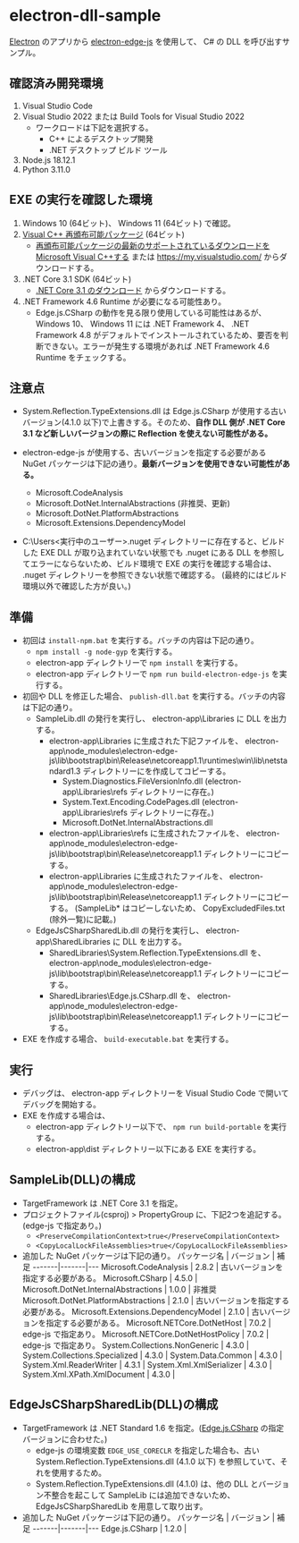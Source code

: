 # electron-dll-sample

[Electron](https://www.electronjs.org/) のアプリから [electron-edge-js](https://github.com/agracio/electron-edge-js) を使用して、 C# の DLL を呼び出すサンプル。

## 確認済み開発環境

1. Visual Studio Code
1. Visual Studio 2022 または Build Tools for Visual Studio 2022
    * ワークロードは下記を選択する。
        * C++ によるデスクトップ開発
        * .NET デスクトップ ビルド ツール
1. Node.js 18.12.1
1. Python 3.11.0

## EXE の実行を確認した環境

1. Windows 10 (64ビット)、 Windows 11 (64ビット) で確認。
1. [Visual C++ 再頒布可能パッケージ](https://aka.ms/vs/17/release/vc_redist.x64.exe) (64ビット)
    * [再頒布可能パッケージの最新のサポートされているダウンロードをMicrosoft Visual C++する](https://learn.microsoft.com/ja-jp/cpp/windows/latest-supported-vc-redist?view=msvc-170) または <https://my.visualstudio.com/> からダウンロードする。
1. .NET Core 3.1 SDK (64ビット)
    * [.NET Core 3.1 のダウンロード](https://dotnet.microsoft.com/ja-jp/download/dotnet/3.1) からダウンロードする。
1. .NET Framework 4.6 Runtime が必要になる可能性あり。
    * Edge.js.CSharp の動作を見る限り使用している可能性はあるが、 Windows 10、 Windows 11 には .NET Framework 4、 .NET Framework 4.8 がデフォルトでインストールされているため、要否を判断できない。エラーが発生する環境があれば .NET Framework 4.6 Runtime をチェックする。

## 注意点

* System.Reflection.TypeExtensions.dll は Edge.js.CSharp が使用する古いバージョン(4.1.0 以下)で上書きする。そのため、**自作 DLL 側が .NET Core 3.1 など新しいバージョンの際に Reflection を使えない可能性がある。**
* electron-edge-js が使用する、古いバージョンを指定する必要がある NuGet パッケージは下記の通り。**最新バージョンを使用できない可能性がある。**
    * Microsoft.CodeAnalysis
    * Microsoft.DotNet.InternalAbstractions (非推奨、更新)
    * Microsoft.DotNet.PlatformAbstractions
    * Microsoft.Extensions.DependencyModel

* C:\Users\<実行中のユーザー>\.nuget ディレクトリーに存在すると、ビルドした EXE DLL が取り込まれていない状態でも .nuget にある DLL を参照してエラーにならないため、ビルド環境で EXE の実行を確認する場合は、 .nuget ディレクトリーを参照できない状態で確認する。
    (最終的にはビルド環境以外で確認した方が良い。)

## 準備

* 初回は `install-npm.bat` を実行する。バッチの内容は下記の通り。
    * `npm install -g node-gyp` を実行する。
    * electron-app ディレクトリーで `npm install` を実行する。
    * electron-app ディレクトリーで `npm run build-electron-edge-js` を実行する。
* 初回や DLL を修正した場合、 `publish-dll.bat` を実行する。バッチの内容は下記の通り。
    * SampleLib.dll の発行を実行し、 electron-app\Libraries に DLL を出力する。
        * electron-app\Libraries に生成された下記ファイルを、 electron-app\node_modules\electron-edge-js\lib\bootstrap\bin\Release\netcoreapp1.1\runtimes\win\lib\netstandard1.3 ディレクトリーにを作成してコピーする。
            * System.Diagnostics.FileVersionInfo.dll (electron-app\Libraries\refs ディレクトリーに存在。)
            * System.Text.Encoding.CodePages.dll (electron-app\Libraries\refs ディレクトリーに存在。)
            * Microsoft.DotNet.InternalAbstractions.dll
        * electron-app\Libraries\refs に生成されたファイルを、 electron-app\node_modules\electron-edge-js\lib\bootstrap\bin\Release\netcoreapp1.1 ディレクトリーにコピーする。
        * electron-app\Libraries に生成されたファイルを、 electron-app\node_modules\electron-edge-js\lib\bootstrap\bin\Release\netcoreapp1.1 ディレクトリーにコピーする。
            (SampleLib* はコピーしないため、 CopyExcludedFiles.txt (除外一覧)に記載。)
    * EdgeJsCSharpSharedLib.dll の発行を実行し、 electron-app\SharedLibraries に DLL を出力する。
        * SharedLibraries\System.Reflection.TypeExtensions.dll を、 electron-app\node_modules\electron-edge-js\lib\bootstrap\bin\Release\netcoreapp1.1 ディレクトリーにコピーする。
        * SharedLibraries\Edge.js.CSharp.dll を、 electron-app\node_modules\electron-edge-js\lib\bootstrap\bin\Release\netcoreapp1.1 ディレクトリーにコピーする。
* EXE を作成する場合、 `build-executable.bat` を実行する。

## 実行

* デバッグは、 electron-app ディレクトリーを Visual Studio Code で開いてデバッグを開始する。
* EXE を作成する場合は、
    * electron-app ディレクトリー以下で、 `npm run build-portable` を実行する。
    * electron-app\dist ディレクトリー以下にある EXE を実行する。

## SampleLib(DLL)の構成

* TargetFramework は .NET Core 3.1 を指定。
* プロジェクトファイル(csproj) > PropertyGroup に、下記2つを追記する。(edge-js で指定あり。)
    * `<PreserveCompilationContext>true</PreserveCompilationContext>`
    * `<CopyLocalLockFileAssemblies>true</CopyLocalLockFileAssemblies>`
* 追加した NuGet パッケージは下記の通り。
    パッケージ名 | バージョン | 補足
    -------|-------|---
    Microsoft.CodeAnalysis | 2.8.2 | 古いバージョンを指定する必要がある。
    Microsoft.CSharp | 4.5.0 |
    Microsoft.DotNet.InternalAbstractions | 1.0.0 | 非推奨
    Microsoft.DotNet.PlatformAbstractions | 2.1.0 | 古いバージョンを指定する必要がある。
    Microsoft.Extensions.DependencyModel | 2.1.0 | 古いバージョンを指定する必要がある。
    Microsoft.NETCore.DotNetHost | 7.0.2 | edge-js で指定あり。
    Microsoft.NETCore.DotNetHostPolicy | 7.0.2 | edge-js で指定あり。
    System.Collections.NonGeneric | 4.3.0 |
    System.Collections.Specialized | 4.3.0 |
    System.Data.Common | 4.3.0 |
    System.Xml.ReaderWriter | 4.3.1 |
    System.Xml.XmlSerializer | 4.3.0 |
    System.Xml.XPath.XmlDocument | 4.3.0 |

## EdgeJsCSharpSharedLib(DLL)の構成

* TargetFramework は .NET Standard 1.6 を指定。([Edge.js.CSharp](https://www.nuget.org/packages/Edge.js.CSharp) の指定バージョンに合わせた。)
    * edge-js の環境変数 `EDGE_USE_CORECLR` を指定した場合も、古い System.Reflection.TypeExtensions.dll (4.1.0 以下) を参照していて、それを使用するため。
    * System.Reflection.TypeExtensions.dll (4.1.0) は、他の DLL とバージョン不整合を起こして SampleLib には追加できないため、 EdgeJsCSharpSharedLib を用意して取り出す。
* 追加した NuGet パッケージは下記の通り。
    パッケージ名 | バージョン | 補足
    -------|-------|---
    Edge.js.CSharp | 1.2.0 |

